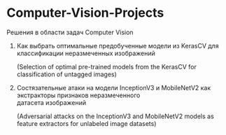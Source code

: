 # Computer-Vision-Projects
Решения в области задач Computer Vision

1. Как выбрать оптимальные предобученные модели из KerasCV для классификации неразмеченных изображений

   (Selection of optimal pre-trained models from the KerasCV for classification of untagged images)

2. Состязательные атаки на модели InceptionV3 и MobileNetV2 как экстракторы признаков неразмеченного    
   датасета изображений

   (Adversarial attacks on the InceptionV3 and MobileNetV2 models as feature extractors for unlabeled 
   image datasets)
